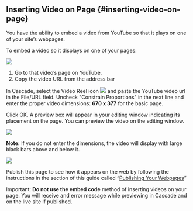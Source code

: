 ## Inserting Video on Page {#inserting-video-on-page}

You have the ability to embed a video from YouTube so that it plays on one of your site’s webpages.

To embed a video so it displays on one of your pages:

![](https://northwestern-engineering.gitbooks.io/main-mccormick-site/content/assets/96.png)

1. Go to that video’s page on YouTube.
2. Copy the video URL from the address bar

In Cascade, select the Video Reel icon ![](https://northwestern-engineering.gitbooks.io/main-mccormick-site/content/assets/86-1.png) and paste the YouTube video url in the File/URL field. Uncheck "Constrain Proportions" in the next line and enter the proper video dimensions: **670 x 377** for the basic page.

Click OK. A preview box will appear in your editing window indicating its placement on the page. You can preview the video on the editing window.

![](https://northwestern-engineering.gitbooks.io/main-mccormick-site/content/assets/97.jpeg)

**Note:** If you do not enter the dimensions, the video will display with large black bars above and below it.

![](https://northwestern-engineering.gitbooks.io/main-mccormick-site/content/assets/99.png)

Publish this page to see how it appears on the web by following the instructions in the section of this guide called “[Publishing Your Webpages](../module_2_editing_a_basic_page/submit_vs_publish.md#115333639914907-_Publishing_Your_Webpages)”

Important: **Do not use the embed code** method of inserting videos on your page. You will receive and error message while previewing in Cascade and on the live site if published.

